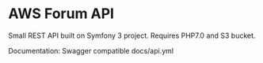 AWS Forum API
========================

Small REST API built on Symfony 3 project.
Requires PHP7.0 and S3 bucket.

Documentation: Swagger compatible docs/api.yml
